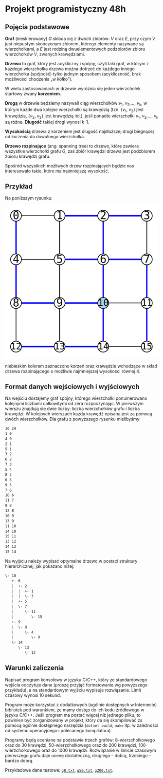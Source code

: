 # Projekt programistyczny 48h

## Pojęcia podstawowe

**Graf** (nieskierowany) *G* składa się z dwóch zbiorów: *V* oraz *E*, przy czym *V*
jest niepustym skończonym zbiorem, którego elementy nazywane są wierzchołkami, a *E* jest rodziną dwuelementowych podzbiorów zbioru wierzchołków *V*, zwanych krawędziami.

**Drzewo** to graf, który jest acykliczny i spójny, czyli taki graf, w którym z każdego wierzchołka drzewa można dotrzeć do każdego innego wierzchołka (spójność) tylko jednym sposobem (acykliczność, brak możliwości chodzenia „w kółko”).

W wielu zastosowaniach w drzewie wyróżnia się jeden wierzchołek startowy zwany **korzeniem**.

**Drogą** w drzewie będziemy nazywali ciąg wierzchołków _v_<sub>1</sub>, _v_<sub>2</sub>,..., _v_<sub>k</sub>, w którym każde dwa kolejne wierzchołki są krawędzią (tzn. {_v_<sub>1</sub>, _v_<sub>2</sub>} jest krawędzią, {_v_<sub>2</sub>, _v_<sub>3</sub>} jest krawędzią itd.), jeśli ponadto wierzchołki _v_<sub>1</sub>, _v_<sub>2</sub>,..., _v_<sub>k</sub> są różne. **Długość** takiej drogi wynosi _k_-1.

**Wysokością** drzewa z korzeniem jest długość najdłuższej drogi biegnącej od korzenia do dowolnego wierzchołka.

**Drzewo rozpinające** (ang. spanning tree) to drzewo, które zawiera wszystkie wierzchołki grafu *G*, zaś zbiór krawędzi drzewa jest podzbiorem zbioru krawędzi grafu.

Spośród wszystkich możliwych drzew rozpinających będzie nas interesowało takie, które ma najmniejszą wysokość.

## Przykład

Na poniższym rysunku:

![grid](grid.svg)

niebieskim kolorem zaznaczono korzeń oraz krawędzie wchodzące w skład drzewa rozpinającego o możliwie najmniejszej wysokości równej 4.

## Format danych wejściowych i wyjściowych

Na wejściu dostajemy graf spójny, którego wierzchołki ponumerowano kolejnymi liczbami całkowitymi od zera rozpoczynając. W pierwszym wierszu znajdują się dwie liczby: liczba wierzchołków grafu i liczba krawędzi. W kolejnych wierszach każda krawędź opisana jest za pomocą dwóch wierzchołków. Dla grafu z powyższego rysunku mielibyśmy:
```txt
16 24
1 0
4 0
2 1
5 1
3 2
6 2
7 3
5 4
8 4
6 5
9 5
7 6
10 6
11 7
9 8
12 8
10 9
13 9
11 10
14 10
15 11
13 12
14 13
15 14
```

Na wyjściu należy wypisać optymalne drzewo w postaci struktury hierarchicznej, jak pokazano niżej:
```txt
\- 10
   +- 6
   |  +- 2
   |  |  +- 1
   |  |  \- 3
   |  +- 5
   |  \- 7
   |     \- 11
   |        \- 15
   +- 9
   |  \- 8
   |     \- 4
   |        \- 0
   \- 14
      \- 13
         \- 12
```

## Warunki zaliczenia

Napisać program konsolowy w języku C/C++, który ze standardowego wejścia odczytuje dane (proszę przyjąć formatowanie wg powyższego przykładu), a na standardowym wyjściu wypisuje rozwiązanie. Limit czasowy wynosi 10 sekund.

Program może korzystać z dodatkowych (ogólnie dostępnych w Internecie) bibliotek pod warunkiem, że mamy dostęp do ich kodu źródłowego w języku C/C++. Jeśli program ma postać więcej niż jednego pliku, to powinien być zorganizowany w projekt, który da się skompilować za pomocą ogólnie dostępnego narzędzia (`dotnet build`, `make` itp. w zależności od systemu operacyjnego i polecanego kompilatora).

Programy będą oceniane na podstawie trzech grafów: 8-wierzchołkowego oraz do 30 krawędzi, 50-wierzchołkowego oraz do 200 krawędzi, 100-wierzchołkowego oraz do 1000 krawędzi. Rozwiązanie w limicie czasowym pierwszego grafu daje ocenę dostateczną, drugiego – dobrą, trzeciego – bardzo dobrą.

Przykładowe dane testowe: [`g8.txt`](https://w-wieczorek.github.io/cpp1-2/konkurs/g8.txt), [`g50.txt`](https://w-wieczorek.github.io/cpp1-2/konkurs/g50.txt), [`g200.txt`](https://w-wieczorek.github.io/cpp1-2/konkurs/g200.txt).